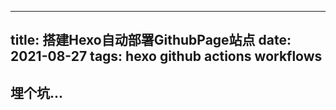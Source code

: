<!--
 * @Author: your name
 * @Date: 2021-08-27 20:02:32
 * @LastEditTime: 2021-08-27 20:03:30
 * @LastEditors: your name
 * @Description: In User Settings Edit
 * @FilePath: /github/ghyghoo8.github.com/source/_posts/2021-08-27-搭建Hexo自动部署GithubPage站点.md
-->
---
title: 搭建Hexo自动部署GithubPage站点
date: 2021-08-27
tags: hexo github actions workflows
---

## 埋个坑...


